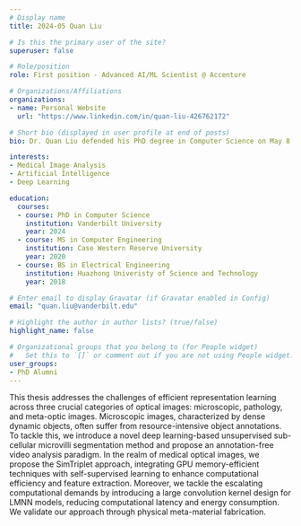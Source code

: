 ```yaml
---
# Display name
title: 2024-05 Quan Liu

# Is this the primary user of the site?
superuser: false

# Role/position
role: First position - Advanced AI/ML Scientist @ Accenture 

# Organizations/Affiliations
organizations:
- name: Personal Website
  url: "https://www.linkedin.com/in/quan-liu-426762172"

# Short bio (displayed in user profile at end of posts)
bio: Dr. Quan Liu defended his PhD degree in Computer Science on May 8, 2024, with title "Efficient Representation Learning for Optical Image Analysis" 

interests:
- Medical Image Analysis
- Artificial Intelligence
- Deep Learning

education:
  courses:
  - course: PhD in Computer Science
    institution: Vanderbilt University
    year: 2024
  - course: MS in Computer Engineering
    institution: Case Western Reserve University
    year: 2020
  - course: BS in Electrical Engineering
    institution: Huazhong Univeristy of Science and Technology
    year: 2018

# Enter email to display Gravatar (if Gravatar enabled in Config)
email: "quan.liu@vanderbilt.edu"

# Highlight the author in author lists? (true/false)
highlight_name: false

# Organizational groups that you belong to (for People widget)
#   Set this to `[]` or comment out if you are not using People widget.
user_groups:
- PhD Alumni
---
```


This thesis addresses the challenges of efficient representation learning across three crucial categories of optical images: microscopic, pathology, and meta-optic images.  Microscopic images, characterized by dense dynamic objects, often suffer from resource-intensive object annotations. To tackle this, we introduce a novel deep learning-based unsupervised sub-cellular microvilli segmentation method and propose an annotation-free video analysis paradigm. In the realm of medical optical images, we propose the SimTriplet approach, integrating GPU memory-efficient techniques with self-supervised learning to enhance computational efficiency and feature extraction. Moreover, we tackle the escalating computational demands by introducing a large convolution kernel design for LMNN models, reducing computational latency and energy consumption. We validate our approach through physical meta-material fabrication.
